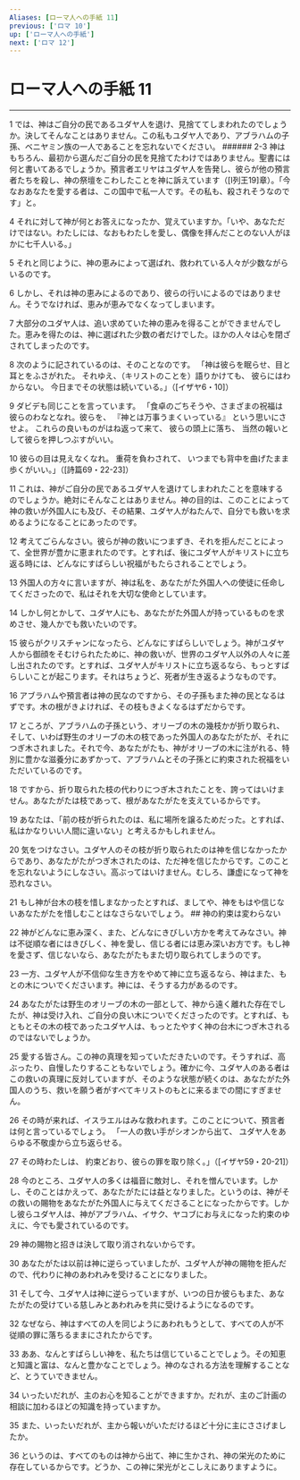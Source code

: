 ```yaml
---
Aliases: [ローマ人への手紙 11]
previous: ['ロマ 10']
up: ['ローマ人への手紙']
next: ['ロマ 12']
---
```

# ローマ人への手紙 11

***




1 
では、神はご自分の民であるユダヤ人を退け、見捨ててしまわれたのでしょうか。決してそんなことはありません。この私もユダヤ人であり、アブラハムの子孫、ベニヤミン族の一人であることを忘れないでください。 ###### 2-3 神はもちろん、最初から選んだご自分の民を見捨てたわけではありません。聖書には何と書いてあるでしょうか。預言者エリヤはユダヤ人を告発し、彼らが他の預言者たちを殺し、神の祭壇をこわしたことを神に訴えています（[Ⅰ列王19]章）。「今なおあなたを愛する者は、この国中で私一人です。その私も、殺されそうなのです」と。 



4 
それに対して神が何とお答えになったか、覚えていますか。「いや、あなただけではない。わたしには、なおもわたしを愛し、偶像を拝んだことのない人がほかに七千人いる。」 



5 
それと同じように、神の恵みによって選ばれ、救われている人々が少数ながらいるのです。 



6 
しかし、それは神の恵みによるのであり、彼らの行いによるのではありません。そうでなければ、恵みが恵みでなくなってしまいます。 



7 
大部分のユダヤ人は、追い求めていた神の恵みを得ることができませんでした。恵みを得たのは、神に選ばれた少数の者だけでした。ほかの人々は心を閉ざされてしまったのです。 



8 
次のように記されているのは、そのことなのです。 「神は彼らを眠らせ、目と耳とをふさがれた。 それゆえ、（キリストのことを）語りかけても、 彼らにはわからない。 今日までその状態は続いている。」（[イザヤ6・10]） 



9 
ダビデも同じことを言っています。 「食卓のごちそうや、さまざまの祝福は 彼らのわなとなれ。彼らを、 『神とは万事うまくいっている』 という思いにさせよ。 これらの良いものがはね返って来て、 彼らの頭上に落ち、 当然の報いとして彼らを押しつぶすがいい。 



10 
彼らの目は見えなくなれ。 重荷を負わされて、 いつまでも背中を曲げたまま歩くがいい。」（[詩篇69・22-23]） 



11 
これは、神がご自分の民であるユダヤ人を退けてしまわれたことを意味するのでしょうか。絶対にそんなことはありません。神の目的は、このことによって神の救いが外国人にも及び、その結果、ユダヤ人がねたんで、自分でも救いを求めるようになることにあったのです。 



12 
考えてごらんなさい。彼らが神の救いにつまずき、それを拒んだことによって、全世界が豊かに恵まれたのです。とすれば、後にユダヤ人がキリストに立ち返る時には、どんなにすばらしい祝福がもたらされることでしょう。 



13 
外国人の方々に言いますが、神は私を、あなたがた外国人への使徒に任命してくださったので、私はそれを大切な使命としています。 



14 
しかし何とかして、ユダヤ人にも、あなたがた外国人が持っているものを求めさせ、幾人かでも救いたいのです。 



15 
彼らがクリスチャンになったら、どんなにすばらしいでしょう。神がユダヤ人から御顔をそむけられたために、神の救いが、世界のユダヤ人以外の人々に差し出されたのです。とすれば、ユダヤ人がキリストに立ち返るなら、もっとすばらしいことが起こります。それはちょうど、死者が生き返るようなものです。 



16 
アブラハムや預言者は神の民なのですから、その子孫もまた神の民となるはずです。木の根がきよければ、その枝もきよくなるはずだからです。 



17 
ところが、アブラハムの子孫という、オリーブの木の幾枝かが折り取られ、そして、いわば野生のオリーブの木の枝であった外国人のあなたがたが、それにつぎ木されました。それで今、あなたがたも、神がオリーブの木に注がれる、特別に豊かな滋養分にあずかって、アブラハムとその子孫とに約束された祝福をいただいているのです。 



18 
ですから、折り取られた枝の代わりにつぎ木されたことを、誇ってはいけません。あなたがたは枝であって、根があなたがたを支えているからです。 



19 
あなたは、「前の枝が折られたのは、私に場所を譲るためだった。とすれば、私はかなりいい人間に違いない」と考えるかもしれません。 



20 
気をつけなさい。ユダヤ人のその枝が折り取られたのは神を信じなかったからであり、あなたがたがつぎ木されたのは、ただ神を信じたからです。このことを忘れないようにしなさい。高ぶってはいけません。むしろ、謙虚になって神を恐れなさい。 



21 
もし神が台木の枝を惜しまなかったとすれば、ましてや、神をもはや信じないあなたがたを惜しむことはなさらないでしょう。 ## 神の約束は変わらない 



22 
神がどんなに恵み深く、また、どんなにきびしい方かを考えてみなさい。神は不従順な者にはきびしく、神を愛し、信じる者には恵み深いお方です。もし神を愛さず、信じないなら、あなたがたもまた切り取られてしまうのです。 



23 
一方、ユダヤ人が不信仰な生き方をやめて神に立ち返るなら、神はまた、もとの木についでくださいます。神には、そうする力があるのです。 



24 
あなたがたは野生のオリーブの木の一部として、神から遠く離れた存在でしたが、神は受け入れ、ご自分の良い木についでくださったのです。とすれば、もともとその木の枝であったユダヤ人は、もっとたやすく神の台木につぎ木されるのではないでしょうか。 



25 
愛する皆さん。この神の真理を知っていただきたいのです。そうすれば、高ぶったり、自慢したりすることもないでしょう。確かに今、ユダヤ人のある者はこの救いの真理に反対していますが、そのような状態が続くのは、あなたがた外国人のうち、救いを願う者がすべてキリストのもとに来るまでの間にすぎません。 



26 
その時が来れば、イスラエルはみな救われます。このことについて、預言者は何と言っているでしょう。 「一人の救い手がシオンから出て、 ユダヤ人をあらゆる不敬虔から立ち返らせる。 



27 
その時わたしは、 約束どおり、彼らの罪を取り除く。」（[イザヤ59・20-21]） 



28 
今のところ、ユダヤ人の多くは福音に敵対し、それを憎んでいます。しかし、そのことはかえって、あなたがたには益となりました。というのは、神がその救いの賜物をあなたがた外国人に与えてくださることになったからです。しかし彼らユダヤ人は、神がアブラハム、イサク、ヤコブにお与えになった約束のゆえに、今でも愛されているのです。 



29 
神の賜物と招きは決して取り消されないからです。 



30 
あなたがたは以前は神に逆らっていましたが、ユダヤ人が神の賜物を拒んだので、代わりに神のあわれみを受けることになりました。 



31 
そして今、ユダヤ人は神に逆らっていますが、いつの日か彼らもまた、あなたがたの受けている慈しみとあわれみを共に受けるようになるのです。 



32 
なぜなら、神はすべての人を同じようにあわれもうとして、すべての人が不従順の罪に落ちるままにされたからです。 



33 
ああ、なんとすばらしい神を、私たちは信じていることでしょう。その知恵と知識と富は、なんと豊かなことでしょう。神のなされる方法を理解することなど、とうていできません。 



34 
いったいだれが、主のお心を知ることができますか。だれが、主のご計画の相談に加わるほどの知識を持っていますか。 



35 
また、いったいだれが、主から報いがいただけるほど十分に主にささげましたか。 



36 
というのは、すべてのものは神から出て、神に生かされ、神の栄光のために存在しているからです。どうか、この神に栄光がとこしえにありますように。
